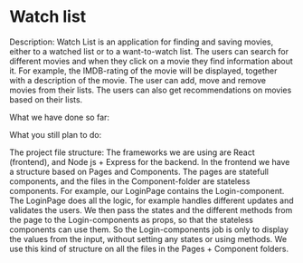# Watch list 

Description:
Watch List is an application for finding and saving movies, either to a watched list or to a want-to-watch list. The users can search for different movies and when they click on a movie they find information about it. For example, the IMDB-rating of the movie will be displayed, together with a description of the movie. The user can add, move and remove movies from their lists. The users can also get recommendations on movies based on their lists.

What we have done so far:

What you still plan to do:

The project file structure:
The frameworks we are using are React (frontend), and Node js + Express for the backend. In the frontend we have a structure based on Pages and Components. The pages are statefull components, and the files in the Component-folder are stateless components. For example, our LoginPage contains the Login-component. The LoginPage does all the logic, for example handles different updates and validates the users. We then pass the states and the different methods from the page to the Login-components as props, so that the stateless components can use them. So the Login-components job is only to display the values from the input, without setting any states or using methods. We use this kind of structure on all the files in the Pages + Component folders.  


